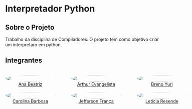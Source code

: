 # Interpretador Python

## Sobre o Projeto

Trabalho da disciplina de Compiladores. O projeto tem como objetivo criar um interpretaro em python.

## Integrantes

<div style="display: grid; align-items: center; gap: 25px;">
    <div style="display: flex; align-items: end; justify-content: center; gap: 50px;">
        <div style="text-align: center;">
            <br/>
            <img src="https://github.com/anabfs.png" width="160px" height="50%" style="border-radius:50%"/>
            <br/>
            <a href="https://github.com/anabfs" target="_blank">Ana Beatriz</a>
        </div>
        <div style="text-align: center;">
            <br/>
            <img src="https://github.com/arthurevg.png" width="160px" height="50%" style="border-radius:50%"/>
            <br/>
            <a href="https://github.com/arthurevg" target="_blank">Arthur Evangelista</a>
        </div>
        <div style="text-align: center;">
            <br/>
            <img src="https://github.com/YuriBre.png" width="160px" height="50%" style="border-radius:50%"/>
            <br/>
            <a href="https://github.com/YuriBre" target="_blank">Breno Yuri</a>
        </div>
    </div>
</div>


<div style="display: grid; align-items: center; gap: 25px;">
    <div style="display: flex; align-items: end; justify-content: center; gap: 50px;">
        <div style="text-align: center;">
            <br/>
            <img src="https://github.com/CarolinaBarb.png" width="160px" height="50%" style="border-radius:50%"/>
            <br/>
            <a href="https://github.com/CarolinaBarb" target="_blank">Carolina Barbosa</a>
        </div>
        <div style="text-align: center;">
            <br/>
            <img src="https://github.com/Frans6.png" width="160px" height="50%" style="border-radius:50%"/>
            <br/>
            <a href="https://github.com/Frans6" target="_blank">Jefferson França</a>
        </div>
        <div style="text-align: center;">
            <br/>
            <img src="https://github.com/LeticiaResende23.png" width="160px" height="50%" style="border-radius:50%"/>
            <br/>
            <a href="https://github.com/LeticiaResende23" target="_blank">Letícia Resende</a>
        </div>
    </div>
</div>